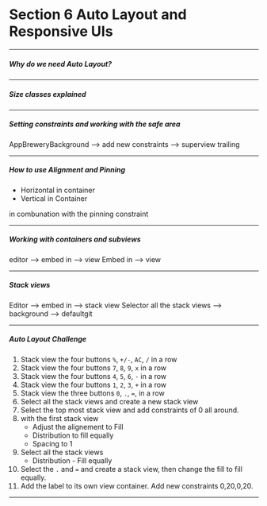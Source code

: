 <h1>Section 6 Auto Layout and Responsive UIs</h1>

---

<h5>Why do we need Auto Layout?</h5>

---

<h5>Size classes explained</h5>

---

<h5>Setting constraints and working with the safe area</h5>

AppBreweryBackground --> add new constraints --> superview trailing

---

<h5>How to use Alignment and Pinning</h5>

- Horizontal in container
- Vertical in Container

in combunation with the pinning constraint

---

<h5>Working with containers and subviews</h5>

editor --> embed in --> view
Embed in --> view

---

<h5>Stack views</h5>

Editor --> embed in --> stack view
Selector all the stack views --> background --> defaultgit

---

<h5>Auto Layout Challenge</h5>

1. Stack view the four buttons `%`, `+/-`, `AC`, `/` in a row
2. Stack view the four buttons `7`, `8`, `9`, `x` in a row
3. Stack view the four buttons `4`, `5`, `6`, `-` in a row
4. Stack view the four buttons `1`, `2`, `3`, `+` in a row
5. Stack view the three buttons `0`, `.`, `=`, in a row
6. Select all the stack views and create a new stack view
7. Select the top most stack view and add constraints of 0 all around.
8. with the first stack view
   - Adjust the alignement to Fill
   - Distribution to fill equally
   - Spacing to 1
9. Select all the stack views
   - Distribution - Fill equally
10. Select the `.` and `=` and create a stack view, then change the fill to fill equally.
11. Add the label to its own view container. Add new constraints 0,20,0,20.

---
